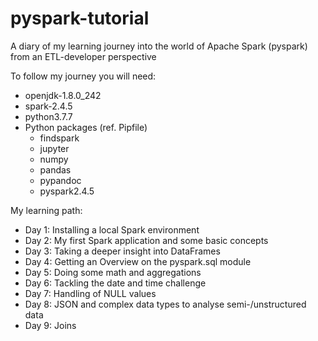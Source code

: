 # pyspark-tutorial
A diary of my learning journey into the world of Apache Spark (pyspark) from an ETL-developer perspective

To follow my journey you will need:
* openjdk-1.8.0_242
* spark-2.4.5                 
* python3.7.7
* Python packages (ref. Pipfile)
  * findspark
  * jupyter
  * numpy
  * pandas
  * pypandoc
  * pyspark2.4.5

My learning path:
* Day 1: Installing a local Spark environment
* Day 2: My first Spark application and some basic concepts
* Day 3: Taking a deeper insight into DataFrames
* Day 4: Getting an Overview on the pyspark.sql module
* Day 5: Doing some math and aggregations
* Day 6: Tackling the date and time challenge
* Day 7: Handling of NULL values
* Day 8: JSON and complex data types to analyse semi-/unstructured data
* Day 9: Joins
